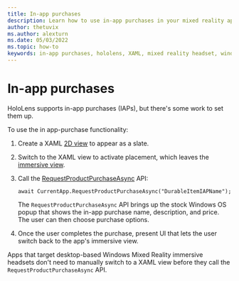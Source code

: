 ```yaml
---
title: In-app purchases
description: Learn how to use in-app purchases in your mixed reality apps with a 2D XAML view and stock Windows OS popup.
author: thetuvix
ms.author: alexturn
ms.date: 05/03/2022
ms.topic: how-to
keywords: in-app purchases, hololens, XAML, mixed reality headset, windows mixed reality headset, virtual reality headset
---
```


# In-app purchases

HoloLens supports in-app purchases (IAPs), but there's some work to set them up.

To use the in app-purchase functionality:

1. Create a XAML [2D view](../design/app-views.md) to appear as a slate.
1. Switch to the XAML view to activate placement, which leaves the [immersive view](../design/app-views.md#immersive-views).
1. Call the [RequestProductPurchaseAsync](/uwp/api/windows.applicationmodel.store.currentapp.requestproductpurchaseasync#windows-applicationmodel-store-currentapp-requestproductpurchaseasync(system-string)) API:

   `await CurrentApp.RequestProductPurchaseAsync("DurableItemIAPName");`

   The `RequestProductPurchaseAsync` API brings up the stock Windows OS popup that shows the in-app purchase name, description, and price. The user can then choose purchase options.

1. Once the user completes the purchase, present UI that lets the user switch back to the app's immersive view.

Apps that target desktop-based Windows Mixed Reality immersive headsets don't need to manually switch to a XAML view before they call the `RequestProductPurchaseAsync` API.

